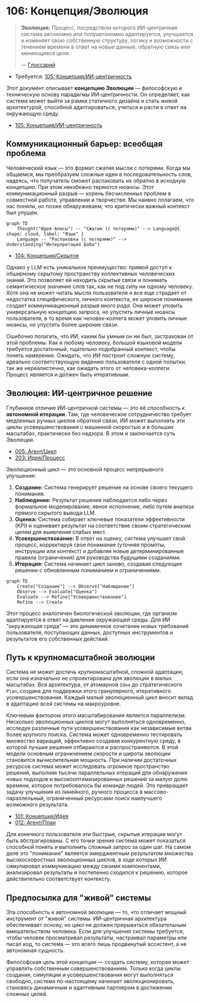 # 106: Концепция/Эволюция

> **Эволюция:** Процесс, посредством которого ИИ-центричная система автономно или полуавтономно адаптируется, улучшается и изменяет свою собственную структуру, логику и возможности с течением времени в ответ на новые данные, обратную связь или меняющиеся цели.
> 
> — [Глоссарий](./000_glossary.md)

- Требуется: [105: Концепция/ИИ-центричность](./105_concept_ai_native.md)

Этот документ описывает **концепцию Эволюции** — философскую и техническую основу парадигмы ИИ-центричности. Он определяет, как система может выйти за рамки статичного дизайна и стать живой архитектурой, способной адаптироваться, учиться и расти в ответ на окружающую среду.

- [105: Концепция/ИИ-центричность](./105_concept_ai_native.md)

## Коммуникационный барьер: всеобщая проблема

Человеческий язык — это формат сжатия мысли с потерями. Когда мы общаемся, мы преобразуем сложные идеи в последовательность слов, надеясь, что получатель сможет распаковать их обратно в исходную концепцию. При этом неизбежно теряются нюансы. Этот коммуникационный разрыв — корень бесчисленных проблем в совместной работе, управлении и творчестве. Мы наивно полагаем, что нас поняли, но позже обнаруживаем, что критически важный контекст был упущен.

```mermaid
graph TD
    Thought("Идея Алисы") -- "Сжатие (с потерями)" --> Language@{ shape: cloud, label: "Язык" }
    Language -- "Распаковка (с потерями)" --> Understanding("Интерпретация Боба")
```

- [104: Концепция/Скрытое](./104_concept_latent.md)

Однако у LLM есть уникальное преимущество: прямой доступ к обширному скрытому пространству коллективных человеческих знаний. Это позволяет ей находить скрытые связи и понимать семантическое значение слов так, как не под силу ни одному человеку. Хотя она не может читать мысли пользователя и все еще страдает от недостатка специфического, личного контекста, ее широкое понимание создает коммуникационный разрыв иного _рода_. Она может уловить универсальную концепцию запроса, но упустить личные нюансы пользователя, в то время как человек-коллега может уловить личные нюансы, но упустить более широкие связи.

Ошибочно полагать, что ИИ, каким бы умным он ни был, застрахован от этой проблемы. Как и любому человеку, большой языковой модели требуется достаточный, тщательно подобранный контекст, чтобы понять намерение. Ожидать, что ИИ построит сложную систему, идеально соответствующую видению пользователя с одной попытки, так же нереалистично, как ожидать этого от человека-коллеги. Процесс является и должен быть итеративным.

## Эволюция: ИИ-центричное решение

Глубинное отличие ИИ-центричной системы — это её способность к **автономной итерации**. Там, где человеческое сотрудничество требует медленных ручных циклов обратной связи, ИИ может выполнять эти циклы усовершенствования с машинной скоростью и в больших масштабах, практически без надзора. В этом и заключается суть Эволюции.

- [005: Агент/Цикл](./005_agent_loop.md)
- [203: Идея/Процесс](./203_idea_process.md)

Эволюционный цикл — это основной процесс непрерывного улучшения:

1.  **Создание:** Система генерирует решение на основе своего текущего понимания.
2.  **Наблюдение:** Результат решения наблюдается либо через формальное моделирование, явное исполнение, либо путем анализа прямого скрытого вывода LLM.
3.  **Оценка:** Система собирает ключевые показатели эффективности (KPI) и оценивает результат на соответствие своим стратегическим целям для выявления слабых мест.
4.  **Усовершенствование:** В ответ на оценку, система улучшает свой процесс, корректируя свое понимание (уточняя промпты, инструкции или контекст) и добавляя новые детерминированные правила (ограничения) для руководства будущими созданиями.
5.  **Итерация:** Система начинает цикл заново, создавая следующее решение с обновленным пониманием и ограничениями.

```mermaid
graph TD
    Create["Создание"] --> Observe["Наблюдение"]
    Observe --> Evaluate["Оценка"]
    Evaluate --> Refine["Усовершенствование"]
    Refine --> Create
```

Этот процесс аналогичен биологической эволюции, где организм адаптируется в ответ на давление окружающей среды. Для ИИ "окружающая среда" — это динамичное сочетание новых требований пользователя, поступающих данных, доступных инструментов и результатов его собственных действий.

## Путь к крупномасштабной эволюции

Система не может достичь крупномасштабной, сложной адаптации, если она изначально не спроектирована для эволюции в малых масштабах. Вся архитектура, от атомарной `Idea` до стратегического `Plan`, создана для поддержки этого гранулярного, итеративного усовершенствования. Каждый малый эволюционный цикл вносит вклад в адаптацию всей системы на макроуровне.

Ключевым фактором этого масштабирования является параллелизм. Несколько эволюционных циклов могут выполняться одновременно, исследуя различные пути усовершенствования как независимые ветви более крупного поиска. Система может одновременно тестировать множество вариаций, эффективно создавая конкурентную среду, в которой лучшие решения отбираются и распространяются. В этой модели основным ограничением скорости и широты эволюции становится вычислительная мощность. При наличии достаточных ресурсов система может исследовать огромное пространство решений, выполняя тысячи параллельных итераций для обнаружения новых подходов и высокооптимизированных решений за малую долю времени, которое потребовалось бы команде людей. Это превращает задачу улучшения из линейного, ручного процесса в массово-параллельный, ограниченный ресурсами поиск наилучшего возможного результата.

- [101: Концепция/Идея](./101_concept_idea.md)
- [012: Агент/План](./012_agent_plan.md)

Для конечного пользователя эти быстрые, скрытые итерации могут быть абстрагированы. С его точки зрения система может показаться способной понять и выполнить сложный запрос за один шаг. На самом деле это "понимание" является эмерджентным результатом множества высокоскоростных эволюционных циклов, в ходе которых ИИ симулировал коммуникацию между своими компонентами, анализировал результаты и постепенно сходился к решению, которое действительно соответствует контексту.

## Предпосылка для "живой" системы

Эта способность к автономной эволюции — то, что отличает мощный инструмент от "живой" системы. ИИ-центричная архитектура обеспечивает основу, но цикл не должен прерываться обязательным вмешательством человека. Если для улучшения системы требуется, чтобы человек просматривал результаты, настраивал параметры или писал код, то система — это всего лишь продвинутый ассистент, а не автономная сущность.

Философская цель этой концепции — создать систему, которая может управлять собственным совершенствованием. Только когда циклы создания, симуляции и усовершенствования могут выполняться свободно, система по-настоящему начинает эволюционировать, становясь динамичным и адаптивным партнером в достижении сложных целей.